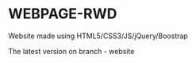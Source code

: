 # WEBPAGE-RWD
Website made using HTML5/CSS3/JS/jQuery/Boostrap

The latest version on branch - website
